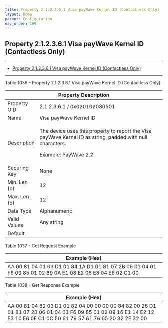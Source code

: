 ```yaml
---
title: Property 2.1.2.3.6.1 Visa payWave Kernel ID (Contactless Only)
layout: home
parent: Configuration
nav_order: 169
---
```


## Property 2.1.2.3.6.1 Visa payWave Kernel ID (Contactless Only)

---

- [Property 2.1.2.3.6.1 Visa payWave Kernel ID (Contactless Only)](#property-212361-visa-paywave-kernel-id-contactless-only)

---


Table 1036 - Property 2.1.2.3.6.1 Visa payWave Kernel ID (Contactless
Only)

<table>
<colgroup>
<col style="width: 14%" />
<col style="width: 85%" />
</colgroup>
<thead>
<tr>
<th colspan="2">Property Description</th>
</tr>
</thead>
<tbody>
<tr>
<td>Property OID</td>
<td>2.1.2.3.6.1 / 0x020102030601</td>
</tr>
<tr>
<td>Name</td>
<td>Visa payWave Kernel ID</td>
</tr>
<tr>
<td>Description</td>
<td><p>The device uses this property to report the Visa payWave Kernel
ID as string, padded with null characters.</p>
<p>Example: PayWave 2.2</p></td>
</tr>
<tr>
<td>Securing Key</td>
<td>None</td>
</tr>
<tr>
<td>Min. Len (b)</td>
<td>12</td>
</tr>
<tr>
<td>Max. Len (b)</td>
<td>12</td>
</tr>
<tr>
<td>Data Type</td>
<td>Alphanumeric</td>
</tr>
<tr>
<td>Valid Values</td>
<td>Any string</td>
</tr>
<tr>
<td>Default</td>
<td></td>
</tr>
</tbody>
</table>

Table 1037 - Get Request Example

| Example (Hex) |
|----|
| AA 00 81 04 01 03 D1 01 84 1A D1 01 81 07 2B 06 01 04 01 F6 09 85 01 02 89 0A E1 08 E2 06 E3 04 E6 02 C1 00 |

Table 1038 - Get Response Example

| Example (Hex) |
|----|
| AA 00 81 04 82 03 D1 01 82 04 00 00 00 00 84 82 00 26 D1 01 81 07 2B 06 01 04 01 F6 09 85 01 02 89 16 E1 14 E2 12 E3 10 E6 0E C1 0C 50 61 79 57 61 76 65 20 32 2E 32 00 |

##